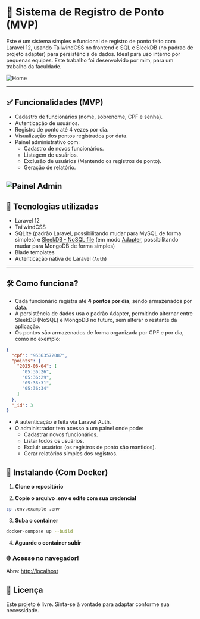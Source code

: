 # 📌 Sistema de Registro de Ponto (MVP)

Este é um sistema simples e funcional de registro de ponto feito com Laravel 12, usando TailwindCSS no frontend e SQL e SleekDB (no padrao de projeto adapter) para persistência de dados. Ideal para uso interno por pequenas equipes. Este trabalho foi desenvolvido por mim, para um trabalho da faculdade.

![Home](https://i.imgur.com/nU094HX.png)

---

## ✅ Funcionalidades (MVP)

- Cadastro de funcionários (nome, sobrenome, CPF e senha).
- Autenticação de usuários.
- Registro de ponto até 4 vezes por dia.
- Visualização dos pontos registrados por data.
- Painel administrativo com:
  - Cadastro de novos funcionários.
  - Listagem de usuários.
  - Exclusão de usuários (Mantendo os registros de ponto).
  - Geração de relatório.

![Painel Admin](https://i.imgur.com/Lic3TZ9.png)
---

## 🧱 Tecnologias utilizadas

- Laravel 12
- TailwindCSS
- SQLite (padrão Laravel, possibilitando mudar para MySQL de forma simples) e [SleekDB - NoSQL file](https://sleekdb.github.io/) (em modo [Adapter](https://refactoring.guru/pt-br/design-patterns/adapter), possibilitando mudar para MongoDB de forma simples)
- Blade templates
- Autenticação nativa do Laravel (`Auth`)

---

## 🛠️ Como funciona?

- Cada funcionário registra até **4 pontos por dia**, sendo armazenados por data.
- A persistência de dados usa o padrão Adapter, permitindo alternar entre SleekDB (NoSQL) e MongoDB no futuro, sem alterar o restante da aplicação.
- Os pontos são armazenados de forma organizada por CPF e por dia, como no exemplo:

```json
{
  "cpf": "95363572087",
  "points": {
    "2025-06-04": [
      "05:36:26",
      "05:36:29",
      "05:36:31",
      "05:36:34"
    ]
  },
  "_id": 3
}
```

- A autenticação é feita via Laravel Auth.
- O administrador tem acesso a um painel onde pode:
  - Cadastrar novos funcionários.
  - Listar todos os usuários.
  - Excluir usuários (os registros de ponto são mantidos).
  - Gerar relatórios simples dos registros.

## 🚀 Instalando (Com Docker)

1. **Clone o repositório**

2. **Copie o arquivo .env e edite com sua credencial**

```bash
cp .env.example .env
```

3. **Suba o container**

```bash
docker-compose up --build
```

4. **Aguarde o container subir**

### 🌐 Acesse no navegador!

Abra: [http://localhost](http://localhost)

## 📄 Licença

Este projeto é livre. Sinta-se à vontade para adaptar conforme sua necessidade.
